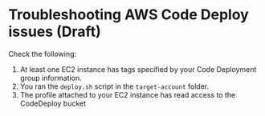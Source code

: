 # Troubleshooting AWS Code Deploy issues (Draft)

Check the following: 

1. At least one EC2 instance has tags specified by your Code Deployment group information.
2. You ran the ```deploy.sh``` script in the ```target-account``` folder.
3. The profile attached to your EC2 instance has read access to the CodeDeploy bucket


